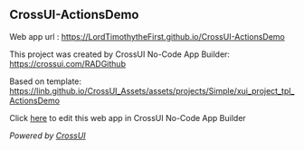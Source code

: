 ## CrossUI-ActionsDemo
Web app url : https://LordTimothytheFirst.github.io/CrossUI-ActionsDemo

This project was created by CrossUI No-Code App Builder: https://crossui.com/RADGithub

Based on template: https://linb.github.io/CrossUI_Assets/assets/projects/Simple/xui_project_tpl_ActionsDemo

Click [here](https://crossui.com/RADGithub/#!from=github&owner=LordTimothytheFirst&repo=CrossUI-ActionsDemo) to edit this web app in CrossUI No-Code App Builder

<i>Powered by [CrossUI](https://crossui.com)</i>
